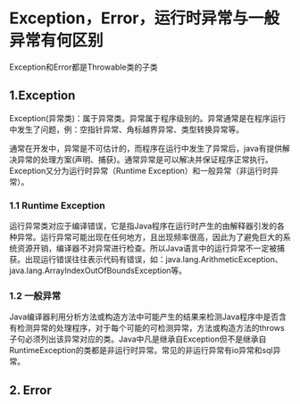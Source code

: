 # Exception，Error，运行时异常与一般异常有何区别

Exception和Error都是Throwable类的子类

## 1.Exception

Exception\(异常类\)：属于异常类。异常属于程序级别的。异常通常是在程序运行中发生了问题，例：空指针异常、角标越界异常、类型转换异常等。

通常在开发中，异常是不可估计的，而程序在运行中发生了异常后，java有提供解决异常的处理方案\(声明、捕获\)。通常异常是可以解决并保证程序正常执行。Exception又分为运行时异常（Runtime Exception）和一般异常（非运行时异常）。

### 1.1 Runtime Exception

运行异常类对应于编译错误，它是指Java程序在运行时产生的由解释器引发的各种异常。运行异常可能出现在任何地方，且出现频率很高，因此为了避免巨大的系统资源开销，编译器不对异常进行检查。所以Java语言中的运行异常不一定被捕获。出现运行错误往往表示代码有错误，如：java.lang.ArithmeticException、java.lang.ArrayIndexOutOfBoundsException等。

### 1.2 一般异常

Java编译器利用分析方法或构造方法中可能产生的结果来检测Java程序中是否含有检测异常的处理程序，对于每个可能的可检测异常，方法或构造方法的throws子句必须列出该异常对应的类。Java中凡是继承自Exception但不是继承自RuntimeException的类都是非运行时异常。常见的非运行异常有io异常和sql异常。

## 2. Error



